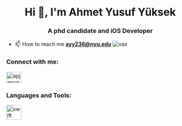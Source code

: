<h1 align="center">Hi 👋, I'm Ahmet Yusuf Yüksek</h1>
<h3 align="center">A phd candidate and iOS Developer</h3>

- 📫 How to reach me **ayy236@nyu.edu**
![vax](https://img.shields.io/badge/vaccinated-moderna-orange)


<h3 align="left">Connect with me:</h3>
<p align="left">
<a href="https://twitter.com/ay_yuksek" target="blank"><img align="center" src="https://upload.wikimedia.org/wikipedia/sco/thumb/9/9f/Twitter_bird_logo_2012.svg/1200px-Twitter_bird_logo_2012.svg.png" alt="apjanco" height="30" width="40" /></a>
</p>


<h3 align="left">Languages and Tools:</h3>
<p align="left"> <a href="https://developer.apple.com/swift//" target="_blank"> <img src="https://developer.apple.com/swift/images/swift-og.png![image](https://user-images.githubusercontent.com/68251921/149064563-5628457f-f345-4ae4-a940-c01e8b151499.png)
" alt="swift" width="40" height="40"/> </a> 
  
  
